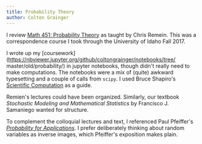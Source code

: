 ```yaml
---
title: Probability Theory
author: Colton Grainger
---
```


I review 
[Math 451: Probability Theory](https://web.archive.org/web/20170616205624/http://webpages.uidaho.edu/cremien/math451EO/)
as taught by Chris Remein. This was a correspondence course I took through the
University of Idaho Fall 2017.

I wrote up my
[coursework](https://nbviewer.jupyter.org/github/coltongrainger/notebooks/tree/ master/old/probability/) 
in jupyter notebooks, though didn't really need to
make computations. The notebooks were a mix of (quite) awkward typesetting and a
couple of calls from `scipy`. I used Bruce Shapiro's 
[Scientific Computation](http://calculuscastle.com/pythonbook.html) as a
guide.

Remien's lectures could have been organized. Similarly, our textbook
*Stochastic Modeling and Mathematical Statistics* by Francisco J. Samaniego
wanted for structure.

To complement the colloquial lectures and text, I referenced Paul Pfeiffer's 
*[Probability for Applications](https://books.google.com/books?id=UlThBwAAQBAJ)*. 
I prefer deliberately thinking about random variables as inverse images, which
Pfeiffer's exposition makes plain.

